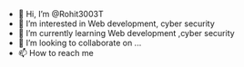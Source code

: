 - 👋 Hi, I’m @Rohit3003T
- 👀 I’m interested in Web development, cyber security
- 🌱 I’m currently learning Web development ,cyber security
- 💞️ I’m looking to collaborate on ...
- 📫 How to reach me 

<!---
Rohit3003T/Rohit3003T is a ✨ special ✨ repository because its `README.md` (this file) appears on your GitHub profile.
You can click the Preview link to take a look at your changes.
--->
